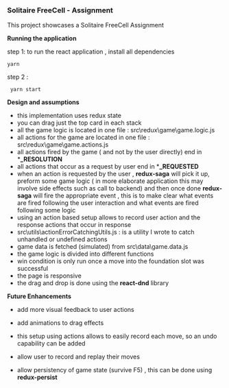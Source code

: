  ### Solitaire FreeCell - Assignment

 

 This project showcases a Solitaire FreeCell Assignment

 

 **Running the application** 

step 1:  to run the react application , install all dependencies 

 ```
 yarn  
 ```

step 2 :  

```
 yarn start 
```



 **Design and assumptions** 

 - this implementation uses redux state 
 - you can drag just the top card in each stack
 - all the game logic is located in one file :  src\redux\game\game.logic.js
 - all actions for the game are located in one file : src\redux\game\game.actions.js
 - all actions fired by the game ( and not by the user directly) end in  ***_RESOLUTION**
 - all actions that occur as a request by user end in  ***_REQUESTED**
 - when an action is requested by the user ,  **redux-saga** will pick it up, preform some game logic ( in more elaborate application this may involve side effects such as call to backend) and then once done **redux-saga** will fire the appropriate event , this is to make clear what events are fired following the user interaction and what events are fired following some logic 
 - using an action based setup allows to record user action and the response actions that occur in  response 
 - src\utils\actionErrorCatchingUtils.js : is a utility I wrote to catch unhandled or undefined actions 
 - game data is fetched (simulated) from src\data\game.data.js
 - the game logic is divided into different functions 
 - win condition is only run once a move into the foundation slot was successful
 - the page is responsive 
 - the drag and drop is done using the **react-dnd** library 



**Future Enhancements**  

- add more visual feedback to user actions 

- add animations to drag effects

- this setup using actions allows to easily record each move, so an undo capability can be added

- allow user to record and replay their moves

- allow persistency of game state (survive F5) , this can be done using **redux-persist**

  


